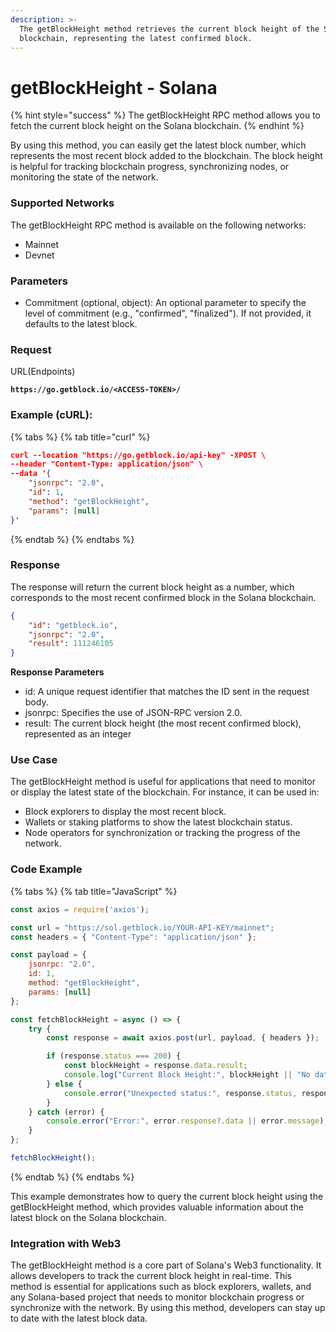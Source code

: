 ```yaml
---
description: >-
  The getBlockHeight method retrieves the current block height of the Solana
  blockchain, representing the latest confirmed block.
---
```


# getBlockHeight - Solana

{% hint style="success" %}
The getBlockHeight RPC method allows you to fetch the current block height on the Solana blockchain.&#x20;
{% endhint %}

By using this method, you can easily get the latest block number, which represents the most recent block added to the blockchain. The block height is helpful for tracking blockchain progress, synchronizing nodes, or monitoring the state of the network.

### **Supported Networks**

The getBlockHeight RPC method is available on the following networks:

* Mainnet
* Devnet

### Parameters

* Commitment (optional, object): An optional parameter to specify the level of commitment (e.g., "confirmed", "finalized"). If not provided, it defaults to the latest block.

### Request

URL(Endpoints)

<pre class="language-json" data-full-width="false"><code class="lang-json"><strong>https://go.getblock.io/&#x3C;ACCESS-TOKEN>/
</strong></code></pre>

### Example (cURL):

{% tabs %}
{% tab title="curl" %}
```json
curl --location "https://go.getblock.io/api-key" -XPOST \
--header "Content-Type: application/json" \
--data '{
    "jsonrpc": "2.0",
    "id": 1,
    "method": "getBlockHeight",
    "params": [null]
}'
```
{% endtab %}
{% endtabs %}

### Response

The response will return the current block height as a number, which corresponds to the most recent confirmed block in the Solana blockchain.

```json
{
    "id": "getblock.io",
    "jsonrpc": "2.0",
    "result": 111246105
}
```

**Response Parameters**

* id: A unique request identifier that matches the ID sent in the request body.
* jsonrpc: Specifies the use of JSON-RPC version 2.0.
* result: The current block height (the most recent confirmed block), represented as an integer

### Use Case

The getBlockHeight method is useful for applications that need to monitor or display the latest state of the blockchain. For instance, it can be used in:

* Block explorers to display the most recent block.
* Wallets or staking platforms to show the latest blockchain status.
* Node operators for synchronization or tracking the progress of the network.

### Code Example

{% tabs %}
{% tab title="JavaScript" %}
```javascript
const axios = require('axios');

const url = "https://sol.getblock.io/YOUR-API-KEY/mainnet";
const headers = { "Content-Type": "application/json" };

const payload = {
    jsonrpc: "2.0",
    id: 1, 
    method: "getBlockHeight",
    params: [null]
};

const fetchBlockHeight = async () => {
    try {
        const response = await axios.post(url, payload, { headers });

        if (response.status === 200) {
            const blockHeight = response.data.result;
            console.log("Current Block Height:", blockHeight || "No data available");
        } else {
            console.error("Unexpected status:", response.status, response.statusText);
        }
    } catch (error) {
        console.error("Error:", error.response?.data || error.message);
    }
};

fetchBlockHeight();

```
{% endtab %}
{% endtabs %}

This example demonstrates how to query the current block height using the getBlockHeight method, which provides valuable information about the latest block on the Solana blockchain.

### Integration with Web3

The getBlockHeight method is a core part of Solana's Web3 functionality. It allows developers to track the current block height in real-time. This method is essential for applications such as block explorers, wallets, and any Solana-based project that needs to monitor blockchain progress or synchronize with the network. By using this method, developers can stay up to date with the latest block data.
